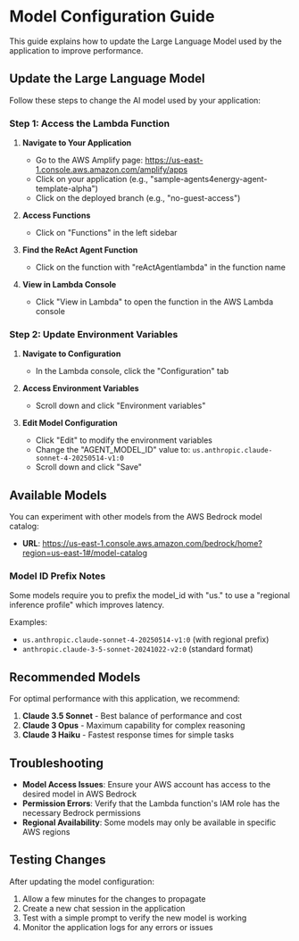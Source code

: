 # Model Configuration Guide

This guide explains how to update the Large Language Model used by the application to improve performance.

## Update the Large Language Model

Follow these steps to change the AI model used by your application:

### Step 1: Access the Lambda Function

1. **Navigate to Your Application**
   - Go to the AWS Amplify page: https://us-east-1.console.aws.amazon.com/amplify/apps
   - Click on your application (e.g., "sample-agents4energy-agent-template-alpha")
   - Click on the deployed branch (e.g., "no-guest-access")

2. **Access Functions**
   - Click on "Functions" in the left sidebar

3. **Find the ReAct Agent Function**
   - Click on the function with "reActAgentlambda" in the function name

4. **View in Lambda Console**
   - Click "View in Lambda" to open the function in the AWS Lambda console

### Step 2: Update Environment Variables

1. **Navigate to Configuration**
   - In the Lambda console, click the "Configuration" tab

2. **Access Environment Variables**
   - Scroll down and click "Environment variables"

3. **Edit Model Configuration**
   - Click "Edit" to modify the environment variables
   - Change the "AGENT_MODEL_ID" value to: `us.anthropic.claude-sonnet-4-20250514-v1:0`
   - Scroll down and click "Save"

## Available Models

You can experiment with other models from the AWS Bedrock model catalog:
- **URL**: https://us-east-1.console.aws.amazon.com/bedrock/home?region=us-east-1#/model-catalog

### Model ID Prefix Notes

Some models require you to prefix the model_id with "us." to use a "regional inference profile" which improves latency.

Examples:
- `us.anthropic.claude-sonnet-4-20250514-v1:0` (with regional prefix)
- `anthropic.claude-3-5-sonnet-20241022-v2:0` (standard format)

## Recommended Models

For optimal performance with this application, we recommend:

1. **Claude 3.5 Sonnet** - Best balance of performance and cost
2. **Claude 3 Opus** - Maximum capability for complex reasoning
3. **Claude 3 Haiku** - Fastest response times for simple tasks

## Troubleshooting

- **Model Access Issues**: Ensure your AWS account has access to the desired model in AWS Bedrock
- **Permission Errors**: Verify that the Lambda function's IAM role has the necessary Bedrock permissions
- **Regional Availability**: Some models may only be available in specific AWS regions

## Testing Changes

After updating the model configuration:
1. Allow a few minutes for the changes to propagate
2. Create a new chat session in the application
3. Test with a simple prompt to verify the new model is working
4. Monitor the application logs for any errors or issues
